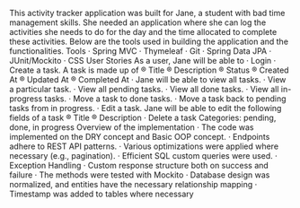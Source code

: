 This activity tracker application was built for Jane, 
a student with bad time management skills. 
She needed an application where she can log the activities
she needs to do for the day and the time allocated to complete these activities. 
Below are the tools used in building the application and the functionalities.
Tools
· Spring MVC
· Thymeleaf
· Git
· Spring Data JPA
· JUnit/Mockito
· CSS
User Stories
As a user, Jane will be able to
· Login
· Create a task.
A task is made up of
® Title
® Description
® Status
® Created At
® Updated At
® Completed At
· Jane will be able to view all tasks.
· View a particular task.
· View all pending tasks.
· View all done tasks.
· View all in-progress tasks.
· Move a task to done tasks.
· Move a task back to pending tasks from in progress.
· Edit a task.
Jane will be able to edit the following fields of a task
® Title
® Description
· Delete a task
Categories: pending, done, in progress
Overview of the implementation
· The code was implemented on the DRY concept and Basic OOP concept.
· Endpoints adhere to REST API patterns.
· Various optimizations were applied where necessary (e.g., pagination).
· Efficient SQL custom queries were used.
· Exception Handling
· Custom response structure both on success and failure
· The methods were tested with Mockito
· Database design was normalized, and entities have the necessary relationship mapping
· Timestamp was added to tables where necessary
